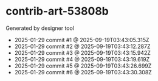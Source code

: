 # contrib-art-53808b
Generated by designer tool
- 2025-01-29 commit #1 @ 2025-09-19T03:43:05.315Z
- 2025-01-29 commit #2 @ 2025-09-19T03:43:12.287Z
- 2025-01-29 commit #3 @ 2025-09-19T03:43:15.942Z
- 2025-01-29 commit #4 @ 2025-09-19T03:43:19.619Z
- 2025-01-29 commit #5 @ 2025-09-19T03:43:26.699Z
- 2025-01-29 commit #6 @ 2025-09-19T03:43:30.308Z
